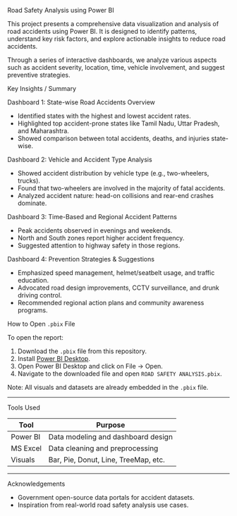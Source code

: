 Road Safety Analysis using Power BI

This project presents a comprehensive data visualization and analysis of road accidents using Power BI. It is designed to identify patterns, understand key risk factors, and explore actionable insights to reduce road accidents.

Through a series of interactive dashboards, we analyze various aspects such as accident severity, location, time, vehicle involvement, and suggest preventive strategies.


Key Insights / Summary

Dashboard 1: State-wise Road Accidents Overview
- Identified states with the highest and lowest accident rates.
- Highlighted top accident-prone states like Tamil Nadu, Uttar Pradesh, and Maharashtra.
- Showed comparison between total accidents, deaths, and injuries state-wise.

Dashboard 2: Vehicle and Accident Type Analysis
- Showed accident distribution by vehicle type (e.g., two-wheelers, trucks).
- Found that two-wheelers are involved in the majority of fatal accidents.
- Analyzed accident nature: head-on collisions and rear-end crashes dominate.

Dashboard 3: Time-Based and Regional Accident Patterns
- Peak accidents observed in evenings and weekends.
- North and South zones report higher accident frequency.
- Suggested attention to highway safety in those regions.

Dashboard 4: Prevention Strategies & Suggestions
- Emphasized speed management, helmet/seatbelt usage, and traffic education.
- Advocated road design improvements, CCTV surveillance, and drunk driving control.
- Recommended regional action plans and community awareness programs.


How to Open `.pbix` File

To open the report:
1. Download the `.pbix` file from this repository.
2. Install [Power BI Desktop](https://powerbi.microsoft.com/en-us/desktop/).
3. Open Power BI Desktop and click on File → Open.
4. Navigate to the downloaded file and open `ROAD SAFETY ANALYSIS.pbix`.

Note: All visuals and datasets are already embedded in the `.pbix` file.

---

Tools Used

| Tool         | Purpose                            |
|--------------|-------------------------------------|
| Power BI | Data modeling and dashboard design |
| MS Excel | Data cleaning and preprocessing     |
| Visuals  | Bar, Pie, Donut, Line, TreeMap, etc.|

---

Acknowledgements

- Government open-source data portals for accident datasets.
- Inspiration from real-world road safety analysis use cases.
